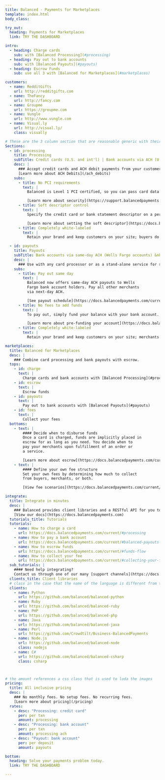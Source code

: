 ```yaml
---
title: Balanced - Payments for Marketplaces
template: index.html
body_class:

try_out:
  heading: Payments for Marketplaces
  link: TRY THE DASHBOARD

intro:
  - heading: Charge cards
    sub: with [Balanced Processing](#processing)
  - heading: Pay out to bank accounts
    sub: with [Balanced Payouts](#payouts)
  - heading: Escrow Funds
    sub: use all 3 with [Balanced for Marketplaces](#marketplaces)

customers:
  - name: RedditGifts
    url: http://redditgifts.com
  - name: TheFancy
    url: http://fancy.com
  - name: Groupme
    url: https://groupme.com
  - name: Vungle
    url: http://www.vungle.com
  - name: Visual.ly
    url: http://visual.ly/
    class: visually

# These are the 3 column section that are reasonable generic with their format
Sections:
  - id: processing
    title: Processing
    subTitle: Credit cards (U.S. and int'l) | Bank accounts via ACH (U.S. only)
    desc: |
      ### Accept credit cards and ACH debit payments from your customers.
      [Learn more about ACH Debits](/ach_debits)
    subs:
      - title: No PCI requirements
        text: |
          Balanced is Level 1 PCI certified, so you can pass card data directly to us without worrying about compliance.

          [Learn more about security](https://support.balancedpayments.com/hc/en-us/categories/200005004-Security)
      - title: Soft descriptor control
        text: |
          Specify the credit card or bank statement descriptor on a per-transaction basis.

          [Learn more about setting the soft descriptor](https://docs.balancedpayments.com/current/#soft-descriptors)
      - title: Completely white-labeled
        text: |
          Retain your brand and keep customers on your site; buyers do not need to sign up for a Balanced account.

  - id: payouts
    title: Payouts
    subTitle: Bank accounts via same-day ACH (Wells Fargo accounts) &nbsp;|&nbsp; Bank accounts via next-day ACH (U.S. only)
    desc: |
      ### Use with any card processor or as a stand-alone service for same-day bank deposits.
    subs:
      - title: Pay out same day
        text: |
          Balanced now offers same-day ACH payouts to Wells
          Fargo bank account holders. Pay all other merchants
          via next-day ACH.

          [See payout schedule](https://docs.balancedpayments.com/current/#submission-delivery-times)
      - title: No fees to add funds
        text: |
          To pay out, simply fund your balance with your bank account.

          [Learn more about pre-funding your account](https://docs.balancedpayments.com/current/overview.html?language=bash#pre-funding-your-account)
      - title: Completely white-labeled
        text: |
          Retain your brand and keep customers on your site; merchants do not need to sign up for a Balanced account.

marketplaces:
  title: Balanced for Marketplaces
  desc: |
    ### Combine card processing and bank payouts with escrow.
  tops:
    - id: charge
      text: |
        Charge cards and bank accounts with [Balanced Processing](#processing)
    - id: escrow
      text: |
        Escrow funds
    - id: payouts
      text: |
        Pay out to bank accounts with [Balanced Payouts](#payouts)
    - id: fees
      text: |
        Collect your fees
  bottoms:
    - text: |
        #### Decide when to disburse funds
        Once a card is charged, funds are implicitly placed in
        escrow for as long as you need. You decide when to
        pay your merchants upon fulfillment of an order or
        a service.

        [Learn more about escrow](https://docs.balancedpayments.com/current/overview.html?language=bash#funds-flow)
    - text: |
        #### Define your own fee structure
        Set your own fees by determining how much to collect
        from buyers, merchants, or both.

        [View fee scenarios](https://docs.balancedpayments.com/current/overview?language=bash#collecting-your-fees)

integrate:
  title: Integrate in minutes
  desc: |
    ### Balanced provides client libraries and a RESTful API for you to easily integrate.
    [View our docs](https://docs.balancedpayments.com)
  tutorials_title: Tutorials
  tutorials:
    - name: How to charge a card
      url: https://docs.balancedpayments.com/current/#processing
    - name: How to pay a bank account
      url: https://docs.balancedpayments.com/current/#balanced-payouts
    - name: How to escrow funds
      url: https://docs.balancedpayments.com/current/#funds-flow
    - name: How to collect your fee
      url: https://docs.balancedpayments.com/current/#collecting-your-fees
  sub_tutorials: |
    #### Need help integrating?
    Contact us through one of our many [support channels](https://docs.balancedpayments.com/current/#support).
  clients_title: Client libraries
  # class in the case that the name of the language is different from the css class for the image
  clients:
    - name: Python
      url: https://github.com/balanced/balanced-python
    - name: Ruby
      url: https://github.com/balanced/balanced-ruby
    - name: PHP
      url: https://github.com/balanced/balanced-php
    - name: Java
      url: https://github.com/balanced/balanced-java
    - name: Perl
      url: https://github.com/Crowdtilt/Business-BalancedPayments
    - name: Node.js
      url: https://github.com/balanced/balanced-node
      class: nodejs
    - name: C#
      url: https://github.com/balanced/balanced-csharp
      class: csharp



# the amount references a css class that is used to loda the images
pricing:
  title: All inclusive pricing
  desc: |
    ### No monthly fees. No setup fees. No recurring fees.
    [Learn more about pricing](/pricing)
  rates:
    - desc: "Processing: credit card"
      per: per txn
      amount: processing
    - desc: "Processing: bank account"
      per: per txn
      amount: processing ach
    - desc: "Payout: bank account"
      per: per deposit
      amount: payouts

bottom:
  heading: Solve your payments problem today.
  link: TRY THE DASHBOARD

---
```

